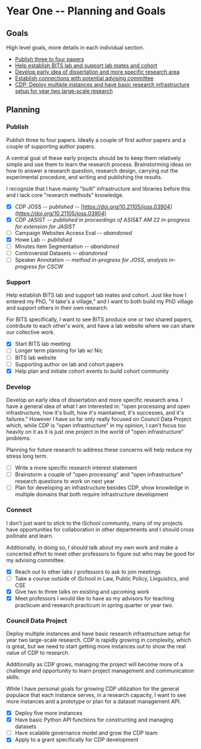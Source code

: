 # Year One -- Planning and Goals

## Goals

High level goals, more details in each individual section.

- [Publish three to four papers](#publish)
- [Help establish BITS lab and support lab mates and cohort](#support)
- [Develop early idea of dissertation and more specific research area](#develop)
- [Establish connections with potential advising committee](#connect)
- [CDP: Deploy multiple instances and have basic research infrastructure setup for year two large-scale research](#council-data-project)

## Planning

### Publish

Publish three to four papers. Ideally a couple of first author papers and a couple of supporting author papers.

A central goal of these early projects should be to keep them relatively simple and use them to learn the research process. Brainstorming ideas on how to answer a research question, research design, carrying out the experimental procedure, and writing and publishing the results.

I recognize that I have mainly "built" infrastructure and libraries before this and I lack core "research methods" knowledge.

- [x] CDP JOSS -- _published_ -- [https://doi.org/10.21105/joss.03904](https://doi.org/10.21105/joss.03904)
- [X] CDP JASIST -- _published in proceedings of ASIS&T AM 22 in-progress for extension for JASIST_
- [ ] Campaign Websites Access Eval -- _abandoned_
- [x] Howe Lab -- _published_
- [ ] Minutes Item Segmentation -- _abandoned_
- [ ] Controversial Datasets -- _abandoned_
- [ ] Speaker Annotation -- _method in-progress for JOSS, analysis in-progress for CSCW_

### Support

Help establish BITS lab and support lab mates and cohort. Just like how I entered my PhD, "it take's a village," and I want to both build my PhD village and support others in their own research.

For BITS specifically, I want to see BITS produce one or two shared papers, contribute to each other's work, and have a lab website where we can share our collective work.

- [x] Start BITS lab meeting
- [ ] Longer term planning for lab w/ Nic
- [ ] BITS lab website
- [ ] Supporting author on lab and cohort papers
- [x] Help plan and initiate cohort events to build cohort community

### Develop

Develop an early idea of dissertation and more specific research area. I have a general idea of what I am interested in: "open processing and open infrastructure, how it's built, how it's maintained, it's successes, and it's failures." However I have so far only really focused on Council Data Project which, while CDP is "open infrastructure" in my opinion, I can't focus too heavily on it as it is just one project in the world of "open infrastructure" problems.

Planning for future research to address these concerns will help reduce my stress long term.

- [ ] Write a more specific research interest statement
- [ ] Brainstorm a couple of "open processing" and "open infrastructure" research questions to work on next year
- [ ] Plan for developing an infrastructure besides CDP, show knowledge in multiple domains that both require infrastructure development

### Connect

I don't just want to stick to the iSchool community, many of my projects have opportunities for collaboration in other departments and I should cross pollinate and learn.

Additionally, in doing so, I should talk about my own work and make a concerted effort to meet other professors to figure out who may be good for my advising committee.

- [x] Reach out to other labs / professors to ask to join meetings
- [ ] Take a course outside of iSchool in Law, Public Policy, Linguistics, and CSE
- [x] Give two to three talks on existing and upcoming work
- [x] Meet professors I would like to have as my advisors for teaching practicum and research practicum in spring quarter or year two.

### Council Data Project

Deploy multiple instances and have basic research infrastructure setup for year two large-scale research. CDP is rapidly growing in complexity, which is great, but we need to start getting more instances out to show the real value of CDP to research.

Additionally as CDP grows, managing the project will become more of a challenge and opportunity to learn project management and communication skills.

While I have personal goals for growing CDP utilization for the general populace that each instance serves, in a research capacity, I want to see more instances and a prototype or plan for a dataset management API.

- [x] Deploy five more instances
- [x] Have basic Python API functions for constructing and managing datasets
- [ ] Have scalable governance model and grow the CDP team
- [x] Apply to a grant specifically for CDP development
